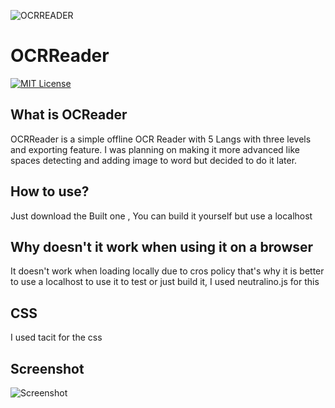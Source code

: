 
![OCRREADER](https://i.imgur.com/CfclHq3.png)

#                  OCRReader
[![MIT License](https://img.shields.io/badge/License-MIT-green.svg)](https://choosealicense.com/licenses/mit/)
## What is OCReader
OCRReader is a simple offline OCR Reader with 5 Langs with three levels and exporting feature.
I was planning on making it more advanced like spaces detecting and adding image to word but decided to do it later.
## How to use?
Just download the Built one , You can build it yourself but use a localhost
## Why doesn't it work when using it on a browser
It doesn't work when loading locally due to cros policy that's why it is better to use a localhost to use it to test or just build it, I used neutralino.js for this
## CSS
I used tacit for the css
## Screenshot

![Screenshot](https://i.imgur.com/tzuexAt.png)

